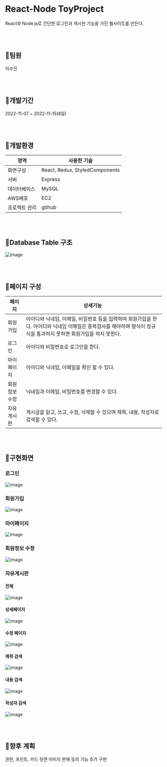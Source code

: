 
</br>

# React-Node ToyProject
React와 Node.js로 간단한 로그인과 게시판 기능을 가진 웹사이트를 만든다.

</br>
</br>

## 📌팀원
이수진

</br>
</br>

## 📌개발기간
2022-11-07 ~ 2022-11-15(8일)

</br>
</br>

## 📌개발환경
| 영역 | 사용한 기술 |
| --- | --- |
| 화면구성 | React, Redux, StyledComponents |
| 서버 | Express |
| 데이터베이스 | MySQL |
| AWS배포 | EC2 |
| 프로젝트 관리 | gtihub |  

</br>
</br>

## 📌Database Table 구조
![image](https://user-images.githubusercontent.com/50866572/220252108-885fec8d-d67e-4b6e-bdd3-96da2029dc67.png)

</br>
</br>

## 📌페이지 구성
| 페이지 | 상세기능 |
| --- | --- |
| 회원가입 | 아이디와 닉네임, 이메일, 비밀번호 등을 입력하여 회원가입을 한다. 아이디와 닉네임 이메일은 중복검사를 해야하며 형식이 정규식을 통과하지 못하면 회원가입을 하지 못한다. |
| 로그인 | 아이디와 비밀번호로 로그인을 한다. |
| 마이페이지 | 아이디와 닉네임, 이메일을 확인 할 수 있다. |
| 회원정보 수정 | 닉네임과 이메일, 비밀번호를 변경할 수 있다. |
| 자유게시판 | 게시글을 읽고, 쓰고, 수정, 삭제할 수 있으며 제목, 내용, 작성자로 검색할 수 있다. |

</br>
</br>

## 📌구현화면
### 로그인
![image](https://user-images.githubusercontent.com/50866572/220244399-cf64e63b-8a9f-4aac-a92e-0ab2a8a7ef1e.png)

### 회원가입
![image](https://user-images.githubusercontent.com/50866572/220244540-63d10b95-8293-4767-9abc-bca9ebd337df.png)

### 마이페이지
![image](https://user-images.githubusercontent.com/50866572/220244585-e3f88695-e204-4b8e-a503-dde3ee38693d.png)

### 회원정보 수정
![image](https://user-images.githubusercontent.com/50866572/220252282-297fbe02-2018-4a25-9bc5-263c8e002a6c.png)

### 자유게시판
#### 전체
![image](https://user-images.githubusercontent.com/50866572/220252380-176e98ef-895e-4bd5-be52-d72f39dcee22.png)

#### 상세페이지
![image](https://user-images.githubusercontent.com/50866572/220252410-a2d511b8-dc26-4ab4-9000-357378827361.png)

#### 수정 페이지
![image](https://user-images.githubusercontent.com/50866572/220252725-1bf4d0b5-b2d5-458e-bab9-f2236278122f.png)

#### 제목 검색
![image](https://user-images.githubusercontent.com/50866572/220252432-8582f147-591a-4745-968a-9fd7765594fa.png)

#### 내용 검색
![image](https://user-images.githubusercontent.com/50866572/220252566-85e30025-b7b6-4eda-b377-9cccd8d2107b.png)

#### 작성자 검색
![image](https://user-images.githubusercontent.com/50866572/220252602-191c249c-1520-4ece-a3f1-d51d930305b1.png)

</br>
</br>

## 📌향후 계획
권한, 포인트, 카드 뒷면 이미지 판매 등의 기능 추가 구현
